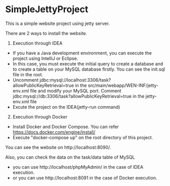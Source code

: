 # SimpleJettyProject

This is a simple website project using jetty server.

There are 2 ways to install the website.
1. Execution through IDEA
  - If you have a Java development environment, you can execute the project using IntelliJ or Eclipse.
  - In this case, you must execute the initial query to create a database and to create a table on your MySQL database firstly. You can see the init.sql file in the root.
  - Uncomment <Set name="Url">jdbc:mysql://localhost:3306/task?allowPublicKeyRetrieval=true</Set> in the src/main/webapp/WEN-INF/jetty-env.xml file and modify your MySQL port. Comment <Set name="Url">jdbc:mysql://db:3306/task?allowPublicKeyRetrieval=true</Set> in the jetty-env.xml file
  - Excute the project on the IDEA(jetty-run command)

2. Execution through Docker
  - Install Docker and Docker Compose. You can refer https://docs.docker.com/engine/install/
  - Execute "docker-compose up" on the root directory of this project.
  
You can see the website on http://localhost:8090/.

Also, you can check the data on the task/data table of MySQL
  - you can use http://localhost/phpMyAdmin/ in the case of IDEA execution.
  - or you can use http://localhost:8091 in the case of Docker execution.
